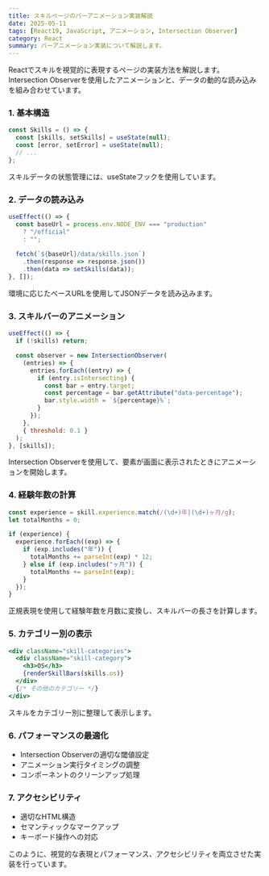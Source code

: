 ```yaml
---
title: スキルページのバーアニメーション実装解説
date: 2025-05-11
tags: [React19, JavaScript, アニメーション, Intersection Observer]
category: React
summary: バーアニメーション実装について解説します。
---
```


Reactでスキルを視覚的に表現するページの実装方法を解説します。Intersection Observerを使用したアニメーションと、データの動的な読み込みを組み合わせています。

### 1. 基本構造

```javascript
const Skills = () => {
  const [skills, setSkills] = useState(null);
  const [error, setError] = useState(null);
  // ...
};
```

スキルデータの状態管理には、useStateフックを使用しています。

### 2. データの読み込み

```javascript
useEffect(() => {
  const baseUrl = process.env.NODE_ENV === "production" 
    ? "/official"
    : "";
    
  fetch(`${baseUrl}/data/skills.json`)
    .then(response => response.json())
    .then(data => setSkills(data));
}, []);
```

環境に応じたベースURLを使用してJSONデータを読み込みます。

### 3. スキルバーのアニメーション

```javascript
useEffect(() => {
  if (!skills) return;

  const observer = new IntersectionObserver(
    (entries) => {
      entries.forEach((entry) => {
        if (entry.isIntersecting) {
          const bar = entry.target;
          const percentage = bar.getAttribute("data-percentage");
          bar.style.width = `${percentage}%`;
        }
      });
    },
    { threshold: 0.1 }
  );
}, [skills]);
```

Intersection Observerを使用して、要素が画面に表示されたときにアニメーションを開始します。

### 4. 経験年数の計算

```javascript
const experience = skill.experience.match(/(\d+)年|(\d+)ヶ月/g);
let totalMonths = 0;

if (experience) {
  experience.forEach((exp) => {
    if (exp.includes("年")) {
      totalMonths += parseInt(exp) * 12;
    } else if (exp.includes("ヶ月")) {
      totalMonths += parseInt(exp);
    }
  });
}
```

正規表現を使用して経験年数を月数に変換し、スキルバーの長さを計算します。

### 5. カテゴリー別の表示

```jsx
<div className="skill-categories">
  <div className="skill-category">
    <h3>OS</h3>
    {renderSkillBars(skills.os)}
  </div>
  {/* その他のカテゴリー */}
</div>
```

スキルをカテゴリー別に整理して表示します。

### 6. パフォーマンスの最適化

- Intersection Observerの適切な閾値設定
- アニメーション実行タイミングの調整
- コンポーネントのクリーンアップ処理

### 7. アクセシビリティ

- 適切なHTML構造
- セマンティックなマークアップ
- キーボード操作への対応

このように、視覚的な表現とパフォーマンス、アクセシビリティを両立させた実装を行っています。
